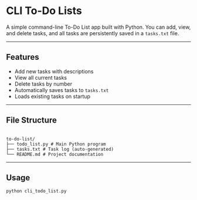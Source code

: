 # CLI To-Do Lists

A simple command-line To-Do List app built with Python. You can add, view, and delete tasks, and all tasks are persistently saved in a `tasks.txt` file.

---

## Features

- Add new tasks with descriptions
- View all current tasks
- Delete tasks by number
- Automatically saves tasks to `tasks.txt`
- Loads existing tasks on startup

---

## File Structure

```text

to-do-list/
├── todo_list.py # Main Python program
├── tasks.txt # Task log (auto-generated)
└── README.md # Project documentation

```

---

## Usage

```bash
python cli_todo_list.py
```